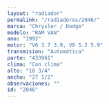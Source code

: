 ```yaml
---
layout: "radiador"
permalink: "/radiadores/2046/"
marca: "Chrysler / Dodge"
modelo: "RAM VAN"
ano: "1992"
motor: "V6 3.7 3.9, V8 5.2 5.9"
transmision: "Automática"
parte: "433961"
clima: "Con clima"
alto: "18 3/4"
ancho: "27 1/2"
observaciones: ""
id: "2046"
---
```


